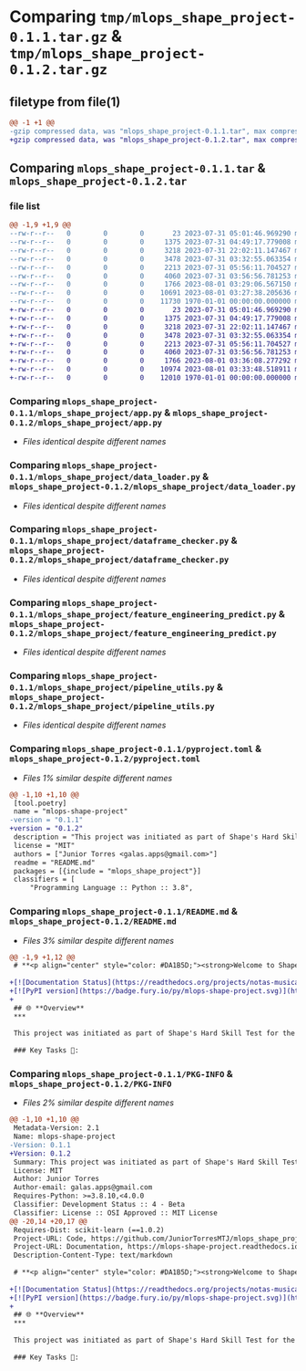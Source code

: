 # Comparing `tmp/mlops_shape_project-0.1.1.tar.gz` & `tmp/mlops_shape_project-0.1.2.tar.gz`

## filetype from file(1)

```diff
@@ -1 +1 @@
-gzip compressed data, was "mlops_shape_project-0.1.1.tar", max compression
+gzip compressed data, was "mlops_shape_project-0.1.2.tar", max compression
```

## Comparing `mlops_shape_project-0.1.1.tar` & `mlops_shape_project-0.1.2.tar`

### file list

```diff
@@ -1,9 +1,9 @@
--rw-r--r--   0        0        0       23 2023-07-31 05:01:46.969290 mlops_shape_project-0.1.1/mlops_shape_project/__init__.py
--rw-r--r--   0        0        0     1375 2023-07-31 04:49:17.779008 mlops_shape_project-0.1.1/mlops_shape_project/app.py
--rw-r--r--   0        0        0     3218 2023-07-31 22:02:11.147467 mlops_shape_project-0.1.1/mlops_shape_project/data_loader.py
--rw-r--r--   0        0        0     3478 2023-07-31 03:32:55.063354 mlops_shape_project-0.1.1/mlops_shape_project/dataframe_checker.py
--rw-r--r--   0        0        0     2213 2023-07-31 05:56:11.704527 mlops_shape_project-0.1.1/mlops_shape_project/feature_engineering_predict.py
--rw-r--r--   0        0        0     4060 2023-07-31 03:56:56.781253 mlops_shape_project-0.1.1/mlops_shape_project/pipeline_utils.py
--rw-r--r--   0        0        0     1766 2023-08-01 03:29:06.567150 mlops_shape_project-0.1.1/pyproject.toml
--rw-r--r--   0        0        0    10691 2023-08-01 03:27:38.205636 mlops_shape_project-0.1.1/README.md
--rw-r--r--   0        0        0    11730 1970-01-01 00:00:00.000000 mlops_shape_project-0.1.1/PKG-INFO
+-rw-r--r--   0        0        0       23 2023-07-31 05:01:46.969290 mlops_shape_project-0.1.2/mlops_shape_project/__init__.py
+-rw-r--r--   0        0        0     1375 2023-07-31 04:49:17.779008 mlops_shape_project-0.1.2/mlops_shape_project/app.py
+-rw-r--r--   0        0        0     3218 2023-07-31 22:02:11.147467 mlops_shape_project-0.1.2/mlops_shape_project/data_loader.py
+-rw-r--r--   0        0        0     3478 2023-07-31 03:32:55.063354 mlops_shape_project-0.1.2/mlops_shape_project/dataframe_checker.py
+-rw-r--r--   0        0        0     2213 2023-07-31 05:56:11.704527 mlops_shape_project-0.1.2/mlops_shape_project/feature_engineering_predict.py
+-rw-r--r--   0        0        0     4060 2023-07-31 03:56:56.781253 mlops_shape_project-0.1.2/mlops_shape_project/pipeline_utils.py
+-rw-r--r--   0        0        0     1766 2023-08-01 03:36:08.277292 mlops_shape_project-0.1.2/pyproject.toml
+-rw-r--r--   0        0        0    10974 2023-08-01 03:33:48.518911 mlops_shape_project-0.1.2/README.md
+-rw-r--r--   0        0        0    12010 1970-01-01 00:00:00.000000 mlops_shape_project-0.1.2/PKG-INFO
```

### Comparing `mlops_shape_project-0.1.1/mlops_shape_project/app.py` & `mlops_shape_project-0.1.2/mlops_shape_project/app.py`

 * *Files identical despite different names*

### Comparing `mlops_shape_project-0.1.1/mlops_shape_project/data_loader.py` & `mlops_shape_project-0.1.2/mlops_shape_project/data_loader.py`

 * *Files identical despite different names*

### Comparing `mlops_shape_project-0.1.1/mlops_shape_project/dataframe_checker.py` & `mlops_shape_project-0.1.2/mlops_shape_project/dataframe_checker.py`

 * *Files identical despite different names*

### Comparing `mlops_shape_project-0.1.1/mlops_shape_project/feature_engineering_predict.py` & `mlops_shape_project-0.1.2/mlops_shape_project/feature_engineering_predict.py`

 * *Files identical despite different names*

### Comparing `mlops_shape_project-0.1.1/mlops_shape_project/pipeline_utils.py` & `mlops_shape_project-0.1.2/mlops_shape_project/pipeline_utils.py`

 * *Files identical despite different names*

### Comparing `mlops_shape_project-0.1.1/pyproject.toml` & `mlops_shape_project-0.1.2/pyproject.toml`

 * *Files 1% similar despite different names*

```diff
@@ -1,10 +1,10 @@
 [tool.poetry]
 name = "mlops-shape-project"
-version = "0.1.1"
+version = "0.1.2"
 description = "This project was initiated as part of Shape's Hard Skill Test for the Machine Learning Engineer role. The core objective was to take an initial script named `job_test_challenge.py` and transform it into a more organized 📐, maintainable 🛠️, and production-ready codebase."
 license = "MIT"
 authors = ["Junior Torres <galas.apps@gmail.com>"]
 readme = "README.md"
 packages = [{include = "mlops_shape_project"}]
 classifiers = [
     "Programming Language :: Python :: 3.8",
```

### Comparing `mlops_shape_project-0.1.1/README.md` & `mlops_shape_project-0.1.2/README.md`

 * *Files 3% similar despite different names*

```diff
@@ -1,9 +1,12 @@
 # **<p align="center" style="color: #DA1B5D;"><strong>Welcome to Shape MLOps Project</strong></p>**
 
+[![Documentation Status](https://readthedocs.org/projects/notas-musicais/badge/?version=latest)](https://mlops-shape-project.readthedocs.io/en/latest/?badge=latest)
+[![PyPI version](https://badge.fury.io/py/mlops-shape-project.svg)](https://badge.fury.io/py/mlops-shape-project)
+
 ## 🌐 **Overview** 
 ***
 
 This project was initiated as part of Shape's Hard Skill Test for the Machine Learning Engineer role. The core objective was to take an initial script named `job_test_challenge.py` and transform it into a more organized 📐, maintainable 🛠️, and production-ready codebase, all the while preserving its primary functionality. The envisioned transformation entailed the integration of best practices, robust documentation 📄, and a modularized (preferentially object-oriented 📦) design to render the code apt for product release.
 
 ### Key Tasks 🔑:
```

### Comparing `mlops_shape_project-0.1.1/PKG-INFO` & `mlops_shape_project-0.1.2/PKG-INFO`

 * *Files 2% similar despite different names*

```diff
@@ -1,10 +1,10 @@
 Metadata-Version: 2.1
 Name: mlops-shape-project
-Version: 0.1.1
+Version: 0.1.2
 Summary: This project was initiated as part of Shape's Hard Skill Test for the Machine Learning Engineer role. The core objective was to take an initial script named `job_test_challenge.py` and transform it into a more organized 📐, maintainable 🛠️, and production-ready codebase.
 License: MIT
 Author: Junior Torres
 Author-email: galas.apps@gmail.com
 Requires-Python: >=3.8.10,<4.0.0
 Classifier: Development Status :: 4 - Beta
 Classifier: License :: OSI Approved :: MIT License
@@ -20,14 +20,17 @@
 Requires-Dist: scikit-learn (==1.0.2)
 Project-URL: Code, https://github.com/JuniorTorresMTJ/mlops_shape_project
 Project-URL: Documentation, https://mlops-shape-project.readthedocs.io/en/latest/
 Description-Content-Type: text/markdown
 
 # **<p align="center" style="color: #DA1B5D;"><strong>Welcome to Shape MLOps Project</strong></p>**
 
+[![Documentation Status](https://readthedocs.org/projects/notas-musicais/badge/?version=latest)](https://mlops-shape-project.readthedocs.io/en/latest/?badge=latest)
+[![PyPI version](https://badge.fury.io/py/mlops-shape-project.svg)](https://badge.fury.io/py/mlops-shape-project)
+
 ## 🌐 **Overview** 
 ***
 
 This project was initiated as part of Shape's Hard Skill Test for the Machine Learning Engineer role. The core objective was to take an initial script named `job_test_challenge.py` and transform it into a more organized 📐, maintainable 🛠️, and production-ready codebase, all the while preserving its primary functionality. The envisioned transformation entailed the integration of best practices, robust documentation 📄, and a modularized (preferentially object-oriented 📦) design to render the code apt for product release.
 
 ### Key Tasks 🔑:
```

